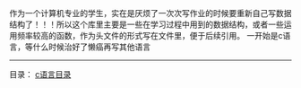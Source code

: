 作为一个计算机专业的学生，实在是厌烦了一次次写作业的时候要重新自己写数据结构了！！！所以这个库里主要是一些在学习过程中用到的数据结构，或者一些运用频率较高的函数，作为头文件的形式写在文件里，便于后续引用。
一开始是c语言，等什么时候治好了懒癌再写其他语言

----

目录：
[c语言目录](www.baidu.com)
